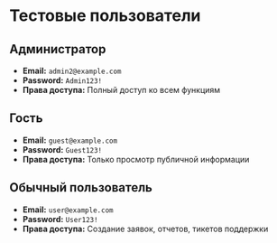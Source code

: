 # Тестовые пользователи

## Администратор
- **Email:** `admin2@example.com`
- **Password:** `Admin123!`
- **Права доступа:** Полный доступ ко всем функциям

## Гость
- **Email:** `guest@example.com`
- **Password:** `Guest123!`
- **Права доступа:** Только просмотр публичной информации

## Обычный пользователь
- **Email:** `user@example.com`
- **Password:** `User123!`
- **Права доступа:** Создание заявок, отчетов, тикетов поддержки
